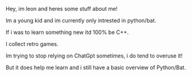 Hey, im leon and heres some stuff about me!

Im a young kid and im currently only intrested in python/bat.

If i was to learn something new itd 100% be C++.

I collect retro games.

Im trying to stop relying on ChatGpt sometimes, i do tend to overuse it!

But it does help me learn and i still have a basic overview of Python/Bat.
